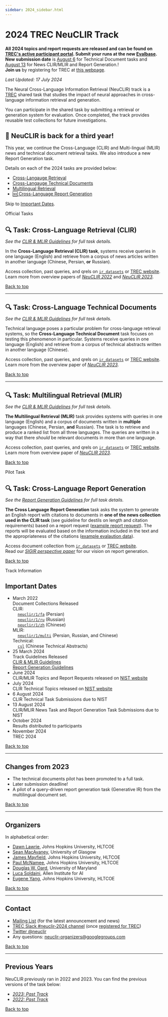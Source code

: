 ```yaml
---
sidebar: 2024_sidebar.html
---
```


# 2024 TREC NeuCLIR Track

<div class='register-banner'>
    <div class='register-banner-items'>
    <b>All 2024 topics and report requests are released and can be found on <a href='https://trec.nist.gov/act_part/tracks2024.html'>TREC's active participant portal</a>. Submit your runs at the new <a href='https://ir.nist.gov/evalbase/accounts/login/'>Evalbase</a>.</b>
    </div>
    <div class='register-banner-items'>
    <b>New submission date</b> is <u>August 6</u> for Technical Document tasks and <u>August 13</u> for News CLIR/MLIR and Report Generation.!
    </div>
    <div class='register-banner-items'>
    <b>Join us</b> by registering for TREC at <a href='https://trec.nist.gov/pubs/call2024.html'>this webpage</a>.
    </div>
</div>


*Last Updated: 17 July 2024*

The Neural Cross-Language Information Retrieval (NeuCLIR) track is a [TREC](https://trec.nist.gov/) shared task that
studies the impact of neural approaches in cross-language information retrieval and generation.

You can participate in the shared task by submitting a retrieval or generation system for evaluation. Once completed,
the track provides reusable test collections for future investigations.

## 🎉 NeuCLIR is back for a third year!

This year, we continue the Cross-Language (CLIR) and Multi-lingual (MLIR) news and technical document retrieval tasks.
We also introduce a new Report Generation task.

<!-- Examples of the report generation request and evaluation data can be found
in the [Report Generation](#report-generation-pilot-task) section.  -->

Details on each of the 2024 tasks are provided below:

 - [Cross-Langauge Retrieval](#-task-cross-language-retrieval-clir)
 - [Cross-Langauge Technical Documents](#-task-cross-language-technical-documents)
 - [Multilingual Retrieval](#-task-multilingual-retrieval-mlir)
 - [🆕 Cross-Language Report Generation](#-task-cross-language-report-generation)

<!-- See full guidelines below:
 - [CLIR and MLIR Tasks](https://docs.google.com/document/d/1Vy9538kPvyE3mfIhd-stqULbcRCnS_oe5rP6ykqKA-0/edit?usp=sharing)
 - [Report Generation Task](https://docs.google.com/document/d/1Q4SSwM69kfK2GtYf0N__4eQcsEK0giMky2XG-dPoCYM/edit?usp=sharing) -->

Skip to [Important Dates](#important-dates).

<div class="hr-text">Official Tasks</div>


## 🔍 Task: Cross-Language Retrieval (CLIR)

<p style="margin-top: -0.75em"><em>See the <a href="https://docs.google.com/document/d/1Vy9538kPvyE3mfIhd-stqULbcRCnS_oe5rP6ykqKA-0/edit?usp=sharing">CLIR & MLIR Guidelines</a> for full task details.</em></p>

In the **Cross-Language Retrieval (CLIR) task**, systems receive queries in one language (English) and retrieve from
a corpus of news articles written in another language (Chinese, Persian, **or** Russian).

<!-- TODO: image -->

<!-- TODO: data -->

<div class="alert alert-success" role="alert">
  <div class="text-secondary small">Access collection, past queries, and qrels on <a href="https://ir-datasets.com/neuclir.html#neuclir/1"><code>ir_datasets</code></a> or <a href="https://trec.nist.gov/data/neuclir.html">TREC website</a>. </div>
  <div class="text-secondary small">Learn more from overview papers of <a href='https://arxiv.org/abs/2304.12367' title='link to '><i aria-hidden="true" class="fas fa-archive">NeuCLIR 2022</i></a> and <a href='https://arxiv.org/abs/2404.08071' title='link to '><i aria-hidden="true" class="fas fa-archive">NeuCLIR 2023</i></a>. </div>
</div>

<span class='navigate_toc'><i class="fas fa-arrow-up right-margin"></i><a href='#' class='navigate_toc'>Back to top</a></span>

-------


## 🔍 Task: Cross-Language Technical Documents

<p style="margin-top: -0.75em"><em>See the <a href="https://docs.google.com/document/d/1Vy9538kPvyE3mfIhd-stqULbcRCnS_oe5rP6ykqKA-0/edit?usp=sharing">CLIR & MLIR Guidelines</a> for full task details.</em></p>

Technical language poses a particular problem for cross-language retrieval systems, so the **Cross-Language Technical Document** task focuses
on testing this phenomenon in particular. Systems receive queries in one language (English) and retrieve from a corpus of technical abstracts
written in another language (Chinese).

<!-- TODO: image -->

<div class="alert alert-success" role="alert">
  <div class="text-secondary small">Access collection, past queries, and qrels on <a href="https://ir-datasets.com/csl.html"><code>ir_datasets</code></a> or <a href="https://trec.nist.gov/data/neuclir2023.html">TREC website</a>. </div>
  <div class="text-secondary small">Learn more from the overview paper of <a href='https://arxiv.org/abs/2404.08071' title='link to '><i aria-hidden="true" class="fas fa-archive">NeuCLIR 2023</i></a>. </div>
</div>

<span class='navigate_toc'><i class="fas fa-arrow-up right-margin"></i><a href='#' class='navigate_toc'>Back to top</a></span>

-------


## 🔍 Task: Multilingual Retrieval (MLIR)

<p style="margin-top: -0.75em"><em>See the <a href="https://docs.google.com/document/d/1Vy9538kPvyE3mfIhd-stqULbcRCnS_oe5rP6ykqKA-0/edit?usp=sharing">CLIR & MLIR Guidelines</a> for full task details.</em></p>

**The Multilingual Retrieval (MLIR)** task provides systems with queries in one language (English) and a corpus of documents written in **multiple**
languages (Chinese, Persian, **and** Russian). The task is to retrieve and produce a ranked list from all three languages. The queries are written
in a way that there *should* be relevant documents in more than one language.

<!-- TODO: image -->

<div class="alert alert-success" role="alert">
  <div class="text-secondary small">Access collection, past queries, and qrels on <a href="https://ir-datasets.com/neuclir.html#neuclir/1/multi"><code>ir_datasets</code></a> or <a href="https://trec.nist.gov/data/neuclir2023.html">TREC website</a>. </div>
  <div class="text-secondary small">Learn more from overview paper of <a href='https://arxiv.org/abs/2404.08071' title='link to '><i aria-hidden="true" class="fas fa-archive">NeuCLIR 2023</i></a>. </div>
</div>

<span class='navigate_toc'><i class="fas fa-arrow-up right-margin"></i><a href='#' class='navigate_toc'>Back to top</a></span>

<div class="hr-text">Pilot Task</div>


## 🔍 Task: Cross-Language Report Generation

<p style="margin-top: -0.75em"><em>See the <a href="https://docs.google.com/document/d/1Q4SSwM69kfK2GtYf0N__4eQcsEK0giMky2XG-dPoCYM/edit?usp=sharing">Report Generation Guidelines</a> for full task details.</em></p>

**The Cross Language Report Generation** task asks the system to generate an English report with citations to documents in **one of the news collection used in the CLIR task** (see guideline for destils on length and citation requirements) 
based on a report request ([example report request](https://neuclir.github.io/assets/data/report-generation-sample.request.zh.jsonl)). 
The reports will be evaluated based on the information included in the text and the appropriateness of the citations ([example evalaution data](https://neuclir.github.io/assets/data/report-generation-sample.evaluation.zh.jsonl)). 

<!-- TODO: image -->

<div class="alert alert-success" role="alert">
  <div class="text-secondary small">Access document collection from <a href="https://ir-datasets.com/neuclir.html#neuclir/1/"><code>ir_datasets</code></a> or <a href="https://trec.nist.gov/data/neuclir2022.html">TREC website</a>. </div>
  <div class="text-secondary small">Read our <a href='https://arxiv.org/abs/2405.00982' title='link to '><i aria-hidden="true" class="fas fa-archive">SIGIR perspective paper</i></a> for our vision on report generation.</div>
</div>


<span class='navigate_toc'><i class="fas fa-arrow-up right-margin"></i><a href='#' class='navigate_toc'>Back to top</a></span>

<div class="hr-text">Track Information</div>

## Important Dates

<ul class="steps steps-vertical mb-4">
  <li class="step-item">
    <div class="h3 m-0">March 2022</div>
    <div class="h3 m-0">Document Collections Released</div>
    <div class="text-secondary small">CLIR: <br><a style="margin-left: 16px;" href="https://ir-datasets.com/neuclir#neuclir/1/fa"><code>neuclir/1/fa</code></a> (Persian)<br><a style="margin-left: 16px;" href="https://ir-datasets.com/neuclir#neuclir/1/ru"><code>neuclir/1/ru</code></a> (Russian)<br><a style="margin-left: 16px;" href="https://ir-datasets.com/neuclir#neuclir/1/zh"><code>neuclir/1/zh</code></a> (Chinese)</div>
    <div class="text-secondary small">MLIR: <br><a style="margin-left: 16px;" href="https://ir-datasets.com/neuclir#neuclir/1/multi"><code>neuclir/1/multi</code></a> (Persian, Russian, and Chinese)</div>
    <div class="text-secondary small">Technical: <br><a style="margin-left: 16px;" href="https://ir-datasets.com/csl.html"><code>csl</code></a> (Chinese Technical Abstracts)</div>
  </li>
  <li class="step-item">
    <div class="h3 m-0">25 March 2024</div>
    <div class="h3 m-0">Track Guidelines Released</div>
    <div class="text-secondary small"><a href="https://docs.google.com/document/d/1Vy9538kPvyE3mfIhd-stqULbcRCnS_oe5rP6ykqKA-0/edit?usp=sharing">CLIR &amp; MLIR Guidelines</a></div>
    <div class="text-secondary small"><a href="https://docs.google.com/document/d/1Q4SSwM69kfK2GtYf0N__4eQcsEK0giMky2XG-dPoCYM/edit?usp=sharing">Report Generation Guidelines</a></div>
  </li>
  <li class="step-item">
    <div class="h3 m-0">June 2024</div>
    <div class="h3 m-0">CLIR/MLIR Topics and Report Requests released on <a href="https://trec.nist.gov/act_part/tracks/neuclir/neuclir24.topics.0614.jsonl">NIST website</a></div>
  </li>
  <li class="step-item active">
    <div class="h3 m-0">July 2024</div>
    <div class="h3 m-0">CLIR Technical Topics released on <a href="https://trec.nist.gov/act_part/tracks/neuclir/technical_topics.0703.jsonl">NIST website</a></div>
  </li>
  <li class="step-item">
    <div class="h3 m-0">6 August 2024</div>
    <div class="h3 m-0">CLIR Technical Task Submissions due to NIST</div>
  </li>
    <li class="step-item">
    <div class="h3 m-0">13 August 2024</div>
    <div class="h3 m-0">CLIR/MLIR News Task and Report Generation Task Submissions due to NIST</div>
  </li>
  <li class="step-item">
    <div class="h3 m-0">October 2024</div>
    <div class="h3 m-0">Results distributed to participants</div>
  </li>
  <li class="step-item">
    <div class="h3 m-0">November 2024</div>
    <div class="h3 m-0">TREC 2024</div>
  </li>
</ul>

<span class='navigate_toc'><i class="fas fa-arrow-up right-margin"></i><a href='#' class='navigate_toc'>Back to top</a></span>

-------

## Changes from 2023

- The technical documents pilot has been promoted to a full task.
- Later submission deadline!
- A pilot of a query-driven report generation task (Generative IR) from the multilingual document set.

<span class='navigate_toc'><i class="fas fa-arrow-up right-margin"></i><a href='#' class='navigate_toc'>Back to top</a></span>

-------

## Organizers

In alphabetical order:

- [Dawn Lawrie](https://hltcoe.jhu.edu/researcher/dawn-lawrie/), Johns Hopkins University, HLTCOE
- [Sean MacAvaney](https://macavaney.us/), University of Glasgow
- [James Mayfield](https://hltcoe.jhu.edu/researcher/james-mayfield/), Johns Hopkins University, HLTCOE
- [Paul McNamee](https://pmcnamee.net/), Johns Hopkins University, HLTCOE
- [Douglas W. Oard](https://ischool.umd.edu/about/directory/douglas-w-oard), University of Maryland
- [Luca Soldaini](https://soldaini.net), Allen Institute for AI
- [Eugene Yang](https://www.eugene.zone/), Johns Hopkins University, HLTCOE

<span class='navigate_toc'><i class="fas fa-arrow-up right-margin"></i><a href='#' class='navigate_toc'>Back to top</a></span>

-------

## Contact

- [Mailing List](https://groups.google.com/g/neuclir-participants) (for the latest announcement and news)
- [TREC Slack #neuclir-2024 channel](https://trectalk.slack.com/archives/C04RQC3QJKW) (once [registered for TREC](https://trec.nist.gov/pubs/call2024.html))
- [Twitter @neuclir](https://twitter.com/neuclir)
- Any questions: [neuclir-organizers@googlegroups.com](mailto:neuclir-organizers@googlegroups.com)

<span class='navigate_toc'><i class="fas fa-arrow-up right-margin"></i><a href='#' class='navigate_toc'>Back to top</a></span>


-------

## Previous Years

NeuCLIR previously ran in 2022 and 2023. You can find the previous versions of the task below:

- *[2023: Past Track](/2023)*
- *[2022: Past Track](/2022)*

<span class='navigate_toc'><i class="fas fa-arrow-up right-margin"></i><a href='#' class='navigate_toc'>Back to top</a></span>

